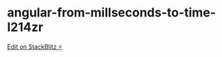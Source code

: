 # angular-from-millseconds-to-time-l214zr

[Edit on StackBlitz ⚡️](https://stackblitz.com/edit/angular-from-millseconds-to-time-l214zr)